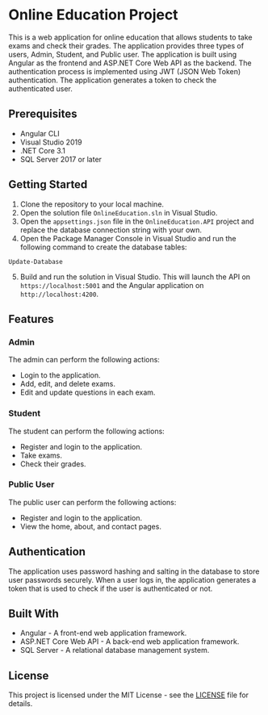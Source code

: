 # Online Education Project

This is a web application for online education that allows students to take exams and check their grades. The application provides three types of users, Admin, Student, and Public user. The application is built using Angular as the frontend and ASP.NET Core Web API as the backend. The authentication process is implemented using JWT (JSON Web Token) authentication. The application generates a token to check the authenticated user.

## Prerequisites 
- Angular CLI
- Visual Studio 2019
- .NET Core 3.1
- SQL Server 2017 or later

## Getting Started

1. Clone the repository to your local machine.
2. Open the solution file `OnlineEducation.sln` in Visual Studio.
3. Open the `appsettings.json` file in the `OnlineEducation.API` project and replace the database connection string with your own.
4. Open the Package Manager Console in Visual Studio and run the following command to create the database tables:

```
Update-Database
```

5. Build and run the solution in Visual Studio. This will launch the API on `https://localhost:5001` and the Angular application on `http://localhost:4200`.

## Features

### Admin

The admin can perform the following actions:

- Login to the application.
- Add, edit, and delete exams.
- Edit and update questions in each exam.

### Student

The student can perform the following actions:

- Register and login to the application.
- Take exams.
- Check their grades.

### Public User

The public user can perform the following actions:

- Register and login to the application.
- View the home, about, and contact pages.

## Authentication

The application uses password hashing and salting in the database to store user passwords securely. When a user logs in, the application generates a token that is used to check if the user is authenticated or not.

## Built With

- Angular - A front-end web application framework.
- ASP.NET Core Web API - A back-end web application framework.
- SQL Server - A relational database management system.

## License

This project is licensed under the MIT License - see the [LICENSE](LICENSE) file for details.
